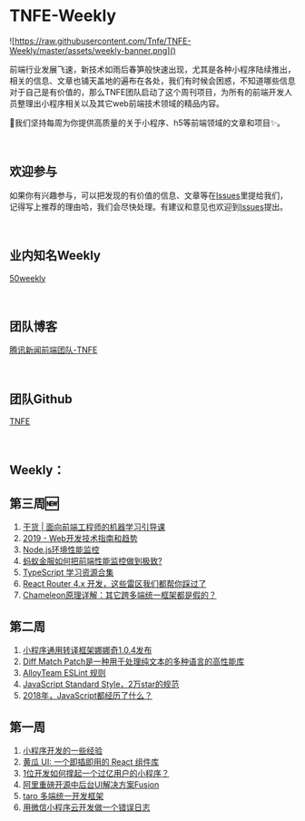 # TNFE-Weekly

![https://raw.githubusercontent.com/Tnfe/TNFE-Weekly/master/assets/weekly-banner.png]()

前端行业发展飞速，新技术如雨后春笋般快速出现，尤其是各种小程序陆续推出，相关的信息、文章也铺天盖地的遍布在各处，我们有时候会困惑，不知道哪些信息对于自己是有价值的，那么TNFE团队启动了这个周刊项目，为所有的前端开发人员整理出小程序相关以及其它web前端技术领域的精品内容。

:honeybee:我们坚持每周为你提供高质量的关于小程序、h5等前端领域的文章和项目:sparkles:。

<br />

## 欢迎参与

如果你有兴趣参与，可以把发现的有价值的信息、文章等在[Issues](https://github.com/Tnfe/TNFE-Weekly/issues)里提给我们，记得写上推荐的理由哈，我们会尽快处理。有建议和意见也欢迎到[Issues](https://github.com/Tnfe/TNFE-Weekly/issues)提出。

<br />

## 业内知名Weekly

[50weekly](https://github.com/ihtml5/50weekly)

<br />

## 团队博客

[腾讯新闻前端团队-TNFE](https://segmentfault.com/blog/tnfe)

<br />

## 团队Github

[TNFE](https://github.com/Tnfe)

<br />

## Weekly：

## 第三周:new:
1. [干货 | 面向前端工程师的机器学习引导课](https://cloud.tencent.com/developer/article/1157062)
2. [2019 - Web开发技术指南和趋势](https://segmentfault.com/a/1190000017483325)
3. [Node.js环境性能监控](https://juejin.im/post/5c71324b6fb9a049d37fbb7c)
4. [蚂蚁金服如何把前端性能监控做到极致?](https://mp.weixin.qq.com/s/pqFhhb5u6w7gmUutilH5xQ)
5. [TypeScript 学习资源合集](https://juejin.im/entry/5b9e4a135188255c3a2d3695)
6. [React Router 4.x 开发，这些雷区我们都帮你踩过了](https://juejin.im/entry/5b50518bf265da0f6436c34a)
7. [Chameleon原理详解：其它跨多端统一框架都是假的？](https://mp.weixin.qq.com/s/F8ernZ57jseKNJgwGopNxg)

## 第二周
1. [小程序通用转译框架娜娜奇1.0.4发布](https://zhuanlan.zhihu.com/p/53592174)
2. [Diff Match Patch是一种用于处理纯文本的多种语言的高性能库](https://github.com/google/diff-match-patch)
3. [AlloyTeam ESLint 规则](https://github.com/AlloyTeam/eslint-config-alloy)
4. [JavaScript Standard Style，2万star的规范](https://juejin.im/post/5c248f0ff265da611c270815)
5. [2018年，JavaScript都经历了什么？](https://juejin.im/entry/5c217c85f265da617265809e)

## 第一周
1. [小程序开发的一些经验](https://zhuanlan.zhihu.com/p/25126957)
2. [黄瓜 UI: 一个即插即用的 React 组件库](https://juejin.im/post/5c233564e51d455d382ebeaa)
3. [1位开发如何撑起一个过亿用户的小程序？](https://juejin.im/post/5c248f0ff265da611c270815)
4. [阿里重磅开源中后台UI解决方案Fusion](https://fusion.design/)
5. [taro 多端统一开发框架](https://github.com/NervJS/taro)
6. [用微信小程序云开发做一个错误日志](http://www.wxapp-union.com/article-4785-1.html)
